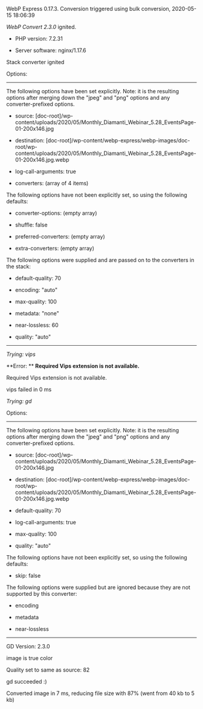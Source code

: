 WebP Express 0.17.3. Conversion triggered using bulk conversion, 2020-05-15 18:06:39

*WebP Convert 2.3.0*  ignited.
- PHP version: 7.2.31
- Server software: nginx/1.17.6

Stack converter ignited

Options:
------------
The following options have been set explicitly. Note: it is the resulting options after merging down the "jpeg" and "png" options and any converter-prefixed options.
- source: [doc-root]/wp-content/uploads/2020/05/Monthly_Diamanti_Webinar_5.28_EventsPage-01-200x146.jpg
- destination: [doc-root]/wp-content/webp-express/webp-images/doc-root/wp-content/uploads/2020/05/Monthly_Diamanti_Webinar_5.28_EventsPage-01-200x146.jpg.webp
- log-call-arguments: true
- converters: (array of 4 items)

The following options have not been explicitly set, so using the following defaults:
- converter-options: (empty array)
- shuffle: false
- preferred-converters: (empty array)
- extra-converters: (empty array)

The following options were supplied and are passed on to the converters in the stack:
- default-quality: 70
- encoding: "auto"
- max-quality: 100
- metadata: "none"
- near-lossless: 60
- quality: "auto"
------------


*Trying: vips* 

**Error: ** **Required Vips extension is not available.** 
Required Vips extension is not available.
vips failed in 0 ms

*Trying: gd* 

Options:
------------
The following options have been set explicitly. Note: it is the resulting options after merging down the "jpeg" and "png" options and any converter-prefixed options.
- source: [doc-root]/wp-content/uploads/2020/05/Monthly_Diamanti_Webinar_5.28_EventsPage-01-200x146.jpg
- destination: [doc-root]/wp-content/webp-express/webp-images/doc-root/wp-content/uploads/2020/05/Monthly_Diamanti_Webinar_5.28_EventsPage-01-200x146.jpg.webp
- default-quality: 70
- log-call-arguments: true
- max-quality: 100
- quality: "auto"

The following options have not been explicitly set, so using the following defaults:
- skip: false

The following options were supplied but are ignored because they are not supported by this converter:
- encoding
- metadata
- near-lossless
------------

GD Version: 2.3.0
image is true color
Quality set to same as source: 82
gd succeeded :)

Converted image in 7 ms, reducing file size with 87% (went from 40 kb to 5 kb)
